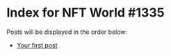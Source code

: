 # Index for NFT World #1335
Posts will be displayed in the order below:

- [Your first post](./001-first.md)

